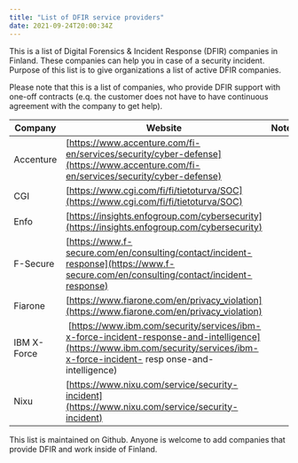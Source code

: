 ```yaml
---
title: "List of DFIR service providers"
date: 2021-09-24T20:00:34Z
---
```


This is a list of Digital Forensics & Incident Response (DFIR) companies in Finland. These companies can help you in case of a security incident. Purpose of this list is to give organizations a list of active DFIR companies. 

Please note that this is a list of companies, who provide DFIR support with one-off contracts (e.q. the customer does not have to have continuous agreement with the company to get help).

| Company | Website | Notes |
|---|---|---|
| Accenture | [https://www.accenture.com/fi-en/services/security/cyber-defense](https://www.accenture.com/fi-en/services/security/cyber-defense) |
| CGI |[https://www.cgi.com/fi/fi/tietoturva/SOC](https://www.cgi.com/fi/fi/tietoturva/SOC) |
| Enfo | [https://insights.enfogroup.com/cybersecurity](https://insights.enfogroup.com/cybersecurity)
| F-Secure | [https://www.f-secure.com/en/consulting/contact/incident-response](https://www.f-secure.com/en/consulting/contact/incident-response) |
| Fiarone | [https://www.fiarone.com/en/privacy_violation](https://www.fiarone.com/en/privacy_violation)
| IBM X-Force | [https://www.ibm.com/security/services/ibm-x-force-incident-response-and-intelligence](https://www.ibm.com/security/services/ibm-x-force-incident-    resp    onse-and-intelligence)
| Nixu |[https://www.nixu.com/service/security-incident](https://www.nixu.com/service/security-incident) |

This list is maintained on Github. Anyone is welcome to add companies that provide DFIR and work inside of Finland.
